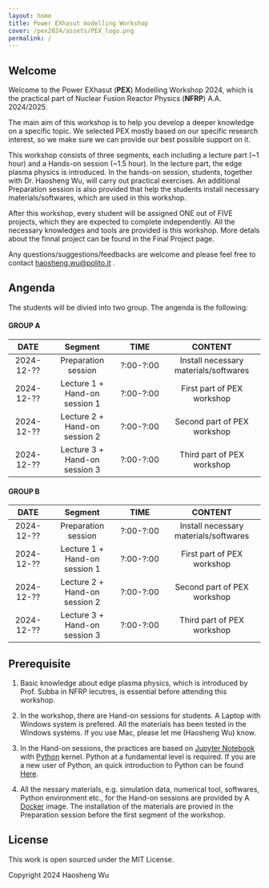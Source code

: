 ```yaml
---
layout: home
title: Power EXhasut modelling Workshop
cover: /pex2024/assets/PEX_logo.png
permalink: /
---
```


## Welcome

Welcome to the Power EXhasut (**PEX**) Modelling Workshop 2024, which is the practical part of Nuclear Fusion Reactor Physics (**NFRP**) A.A. 2024/2025. 

The main aim of this workshop is to help you develop a deeper knowledge on a specific topic. We selected PEX mostly based on our specific research interest, so we make sure we can provide our best possible support on it.

This workshop consists of three segments, each including a lecture part (~1 hour) and a Hands-on session (~1.5 hour). In the lecture part, the edge plasma physics is introduced.  In the hands-on session, students, together with Dr. Haosheng Wu, will carry out practical exercises. An additional Preparation session is also provided that help the students install necessary materials/softwares, which are used in this workshop.

After this workshop, every student will be assigned ONE out of FIVE projects, which they are expected to complete independently. All the necessary knowledges and tools are provided is this workshop. More detals about the finnal project can be found in the Final Project page.

Any questions/suggestions/feedbacks are welcome and please feel free to contact haosheng.wu@polito.it .

## Angenda

The students will be divied into two group. The angenda is the following:

#### GROUP A
<div class="table-wrapper" markdown="block">

|DATE|Segment|TIME|CONTENT|
|:-:|:-:|:-:|:-:|
|2024-12-??|Preparation session|?:00-?:00|Install necessary materials/softwares|
|2024-12-??|Lecture 1 + Hand-on session 1|?:00-?:00|First part of PEX workshop|
|2024-12-??|Lecture 2 + Hand-on session 2|?:00-?:00|Second part of PEX workshop|
|2024-12-??|Lecture 3 + Hand-on session 3|?:00-?:00|Third part of PEX workshop|

</div>

#### GROUP B
<div class="table-wrapper" markdown="block">

|DATE|Segment|TIME|CONTENT|
|:-:|:-:|:-:|:-:|
|2024-12-??|Preparation session|?:00-?:00|Install necessary materials/softwares|
|2024-12-??|Lecture 1 + Hand-on session 1|?:00-?:00|First part of PEX workshop|
|2024-12-??|Lecture 2 + Hand-on session 2|?:00-?:00|Second part of PEX workshop|
|2024-12-??|Lecture 3 + Hand-on session 3|?:00-?:00|Third part of PEX workshop|

</div>

## Prerequisite

1. Basic knowledge about edge plasma physics, which is introduced by Prof. Subba in NFRP lecutres, is essential before attending this workshop. 

2. In the workshop, there are Hand-on sessions for students. A Laptop with Windows system is prefered. All the materials has been tested in the Windows systems. If you use Mac, please let me (Haosheng Wu) know.

3. In the Hand-on sessions, the practices are based on [Jupyter Notebook](https://jupyter.org/) with [Python](https://www.python.org/) kernel. Python at a fundamental level is required. If you are a new user of Python, an quick introduction to Python can be found [Here](https://cs50.harvard.edu/x/2024/weeks/6/).

4. All the nessary materials, e.g. simulation data, numerical tool, softwares, Python environment etc., for the Hand-on sessions are provided by A [Docker](https://www.docker.com) image. The installation of the materials are provied in the Preparation session before the first segment of the workshop. 


## License

This work is open sourced under the MIT License.

Copyright 2024 Haosheng Wu